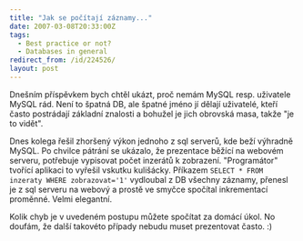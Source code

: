 ```yaml
---
title: "Jak se počítají záznamy..."
date: 2007-03-08T20:33:00Z
tags:
  - Best practice or not?
  - Databases in general
redirect_from: /id/224526/
layout: post
---
```

Dnešním příspěvkem bych chtěl ukázt, proč nemám MySQL resp. uživatele MySQL rád. Není to špatná DB, ale špatné jméno jí dělají uživatelé, kteří často postrádají základní znalosti a bohužel je jich obrovská masa, takže "je to vidět".

Dnes kolega řešil zhoršený výkon jednoho z sql serverů, kde beží výhradně MySQL. Po chvilce pátrání se ukázalo, že prezentace běžící na webovém serveru, potřebuje vypisovat počet inzerátů k zobrazení. "Programátor" tvořící aplikaci to vyřešil vskutku kulišácky. Příkazem `SELECT * FROM inzeraty WHERE zobrazovat='1'` vydloubal z DB všechny záznamy, přenesl je z sql serveru na webový a prostě ve smyčce spočítal inkrementací proměnné. Velmi elegantní.

Kolik chyb je v uvedeném postupu můžete spočítat za domácí úkol. No doufám, že další takovéto případy nebudu muset prezentovat často. :)